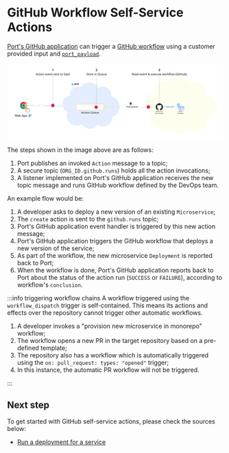 # GitHub Workflow Self-Service Actions

[Port's GitHub application](../../../build-your-software-catalog/sync-data-to-catalog/git/github/installation.md) can trigger a [GitHub workflow](https://docs.github.com/en/actions/using-workflows) using a customer provided input and [`port_payload`](../../self-service-actions-deep-dive/self-service-actions-deep-dive.md#action-message-structure).

![Port Kafka Architecture](../../../../static/img/self-service-actions/portGithubWorkflowArchitecture.png)

The steps shown in the image above are as follows:

1. Port publishes an invoked `Action` message to a topic;
2. A secure topic (`ORG_ID.github.runs`) holds all the action invocations;
3. A listener implemented on Port's GitHub application receives the new topic message and runs GitHub workflow defined by the DevOps team.

An example flow would be:

1. A developer asks to deploy a new version of an existing `Microservice`;
2. The `create` action is sent to the `github.runs` topic;
3. Port's GitHub application event handler is triggered by this new action message;
4. Port's GitHub application triggers the GitHub workflow that deploys a new version of the service;
5. As part of the workflow, the new microservice `Deployment` is reported back to Port;
6. When the workflow is done, Port's GitHub application reports back to Port about the status of the action run (`SUCCESS` or `FAILURE`), according to workflow's `conclusion`.

:::info triggering workflow chains
A workflow triggered using the `workflow_dispatch` trigger is self-contained. This means its actions and effects over the repository cannot trigger other automatic workflows.

1. A developer invokes a "provision new microservice in monorepo" workflow;
2. The workflow opens a new PR in the target repository based on a pre-defined template;
3. The repository also has a workflow which is automatically triggered using the `on: pull_request: types: "opened"` trigger;
4. In this instance, the automatic PR workflow will not be triggered.

:::

## Next step

To get started with GitHub self-service actions, please check the sources below:

- [Run a deployment for a service](./examples/run-service-deployment.md)
